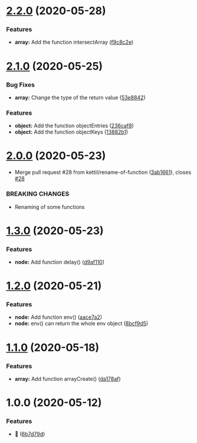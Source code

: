 # [2.2.0](https://github.com/kettil/tool-lib/compare/2.1.0...2.2.0) (2020-05-28)


### Features

* **array:** Add the function intersectArray ([f9c8c2e](https://github.com/kettil/tool-lib/commit/f9c8c2ec8c8c5aa0e9b2a5459d9587725360c6e9))

# [2.1.0](https://github.com/kettil/tool-lib/compare/2.0.0...2.1.0) (2020-05-25)


### Bug Fixes

* **array:** Change the type of the return value ([53e8842](https://github.com/kettil/tool-lib/commit/53e8842e8607bc6e5c378ce024e3a831f76f7db0))


### Features

* **object:** Add the function objectEntries ([236caf8](https://github.com/kettil/tool-lib/commit/236caf885336898f924a70c176539c06e20ee376))
* **object:** Add the function objectKeys ([13882b1](https://github.com/kettil/tool-lib/commit/13882b1d95014f4e37c0eb2a666811020dcc3b04))

# [2.0.0](https://github.com/kettil/tool-lib/compare/1.3.0...2.0.0) (2020-05-23)


* Merge pull request #28 from kettil/rename-of-function ([3ab1661](https://github.com/kettil/tool-lib/commit/3ab1661bae610a9a7c2ae743d7f9dcf824c39a2b)), closes [#28](https://github.com/kettil/tool-lib/issues/28)


### BREAKING CHANGES

* Renaming of some functions

# [1.3.0](https://github.com/kettil/tool-lib/compare/1.2.0...1.3.0) (2020-05-23)


### Features

* **node:** Add function delay() ([d9af110](https://github.com/kettil/tool-lib/commit/d9af110a289c11fe67a0e93db66ae92c1255a534))

# [1.2.0](https://github.com/kettil/tool-lib/compare/1.1.0...1.2.0) (2020-05-21)


### Features

* **node:** Add function env() ([aace7a2](https://github.com/kettil/tool-lib/commit/aace7a2b3a84ee869abc21b808e6096def191eba))
* **node:** env() can return the whole env object ([8bcf9d5](https://github.com/kettil/tool-lib/commit/8bcf9d5a72cba2b729f4c5491cffe925e669e6ba))

# [1.1.0](https://github.com/kettil/tool-lib/compare/1.0.0...1.1.0) (2020-05-18)


### Features

* **array:** Add function arrayCreate() ([da178af](https://github.com/kettil/tool-lib/commit/da178af4c08effabe7fa51c22a94714094421141))

# 1.0.0 (2020-05-12)


### Features

* 🐣 ([6b7d79d](https://github.com/kettil/tool-lib/commit/6b7d79da356cc9f9c9bbb99b218a513057d856f9))
